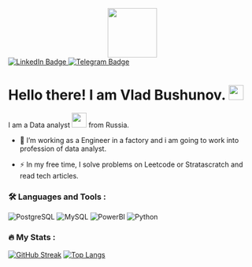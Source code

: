 <div id="header" align="center">
  <img src="https://media.giphy.com/media/M9gbBd9nbDrOTu1Mqx/giphy.gif" width="100"/>
</div>

<div id="badges">
  <a href="https://www.linkedin.com/in/vladislav-bushunov/">
    <img src="https://img.shields.io/badge/LinkedIn-blue?style=for-the-badge&logo=linkedin&logoColor=white" alt="LinkedIn Badge"/>
  </a>
  <a href="https://www.t.me/vladbushunov/">
    <img src="https://img.shields.io/badge/Telegram-blue?style=for-the-badge&logo=telegram&logoColor=white" alt="Telegram Badge"/>
  </a>
</div>

<h1>
  Hello there! I am Vlad Bushunov.
  <img src="https://media.giphy.com/media/hvRJCLFzcasrR4ia7z/giphy.gif" width="30px"/>
</h1>
I am a Data analyst <img src="https://media.giphy.com/media/WUlplcMpOCEmTGBtBW/giphy.gif" width="30"> from Russia.

- :telescope: I’m working as a Engineer in a factory and i am going to work into profession of data analyst.

- :zap: In my free time, I solve problems on Leetcode or Stratascratch and read tech articles.

### :hammer_and_wrench: Languages and Tools :
![PostgreSQL](https://img.shields.io/badge/PostgreSQL-%230081CB.svg?style=for-the-badge&logo=PostgreSQL&logoColor=white)
![MySQL](https://img.shields.io/badge/MySQL-%232671E5.svg?style=for-the-badge&logo=MySQL&logoColor=white)
![PowerBI](https://img.shields.io/badge/PowerBI-F7DF1E?style=for-the-badge&logo=PowerBI&logoColor=black)
![Python](https://img.shields.io/badge/Python-black?style=for-the-badge&logo=Python&logoColor=white)
### :fire: My Stats :
[![GitHub Streak](https://streak-stats.demolab.com?user=VladBushunov1&theme=transparent&hide_border=true&mode=weekly&fire=FF2222&dates=2C68F6&currStreakLabel=2C68F6&currStreakNum=2C68F6)](https://git.io/streak-stats)
[![Top Langs](https://github-readme-stats.vercel.app/api/top-langs/?username=VladBushunov1&layout=compact&theme=vision-friendly-dark)](https://github.com/VladBushunov1/github-readme-stats)
